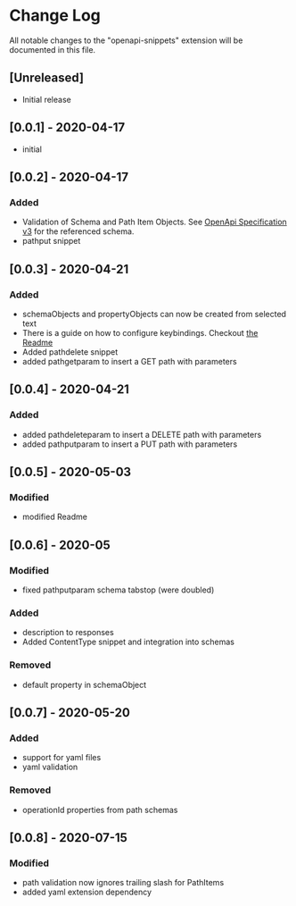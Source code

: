 # Change Log

All notable changes to the "openapi-snippets" extension will be documented in this file.

## [Unreleased]

- Initial release

## [0.0.1] - 2020-04-17

- initial

## [0.0.2] - 2020-04-17

### Added

- Validation of Schema and Path Item Objects. See [OpenApi Specification v3](https://raw.githubusercontent.com/OAI/OpenAPI-Specification/master/schemas/v3.0/schema.json) for the referenced schema.
- pathput snippet

## [0.0.3] - 2020-04-21

### Added

- schemaObjects and propertyObjects can now be created from selected text
- There is a guide on how to configure keybindings. Checkout [the Readme](./README.md#keybindings)
- Added pathdelete snippet
- added pathgetparam to insert a GET path with parameters

## [0.0.4] - 2020-04-21

### Added

- added pathdeleteparam to insert a DELETE path with parameters
- added pathputparam to insert a PUT path with parameters

## [0.0.5] - 2020-05-03

### Modified

- modified Readme

## [0.0.6] - 2020-05

### Modified

- fixed pathputparam schema tabstop (were doubled)

### Added

- description to responses
- Added ContentType snippet and integration into schemas

### Removed

- default property in schemaObject

## [0.0.7] - 2020-05-20

### Added

- support for yaml files
- yaml validation

### Removed

- operationId properties from path schemas

## [0.0.8] - 2020-07-15

### Modified

- path validation now ignores trailing slash for PathItems
- added yaml extension dependency
